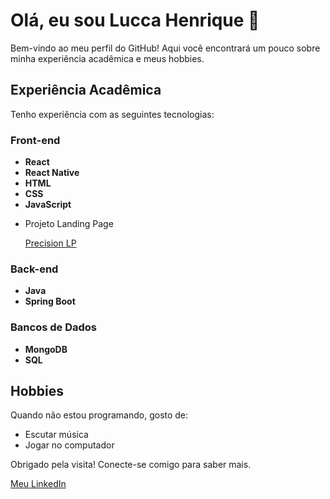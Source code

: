 <h1>Olá, eu sou Lucca Henrique 👋</h1>

<p>Bem-vindo ao meu perfil do GitHub! Aqui você encontrará um pouco sobre minha experiência acadêmica e meus hobbies.</p>

<h2>Experiência Acadêmica</h2>
<p>Tenho experiência com as seguintes tecnologias:</p>

<h3>Front-end</h3>
<ul>
  <li><strong>React</strong></li>
  <li><strong>React Native</strong></li>
  <li><strong>HTML</strong></li>
  <li><strong>CSS</strong></li>
  <li><strong>JavaScript</strong></li>
</ul>

- Projeto Landing Page
  <p><a href="https://github.com/luccaHEN/Precision-LandingPage">Precision LP</a></p>

<h3>Back-end</h3>
<ul>
  <li><strong>Java</strong></li>
  <li><strong>Spring Boot</strong></li>
</ul>

<h3>Bancos de Dados</h3>
<ul>
  <li><strong>MongoDB</strong></li>
  <li><strong>SQL</strong></li>
</ul>

<h2>Hobbies</h2>
<p>Quando não estou programando, gosto de:</p>
<ul>
  <li>Escutar música</li>
  <li>Jogar no computador</li>
</ul>

<footer>
  <p>Obrigado pela visita! Conecte-se comigo para saber mais.</p>
  <p><a href="https://www.linkedin.com/in/lucca-sousa-51787b27a/" target="_blank">Meu LinkedIn</a></p>
</footer>

